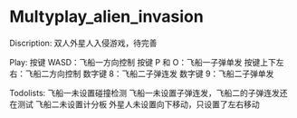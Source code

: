 # Multyplay_alien_invasion

Discription: 双人外星人入侵游戏，待完善

Play:
    按键 WASD：飞船一方向控制
    按键 P 和 O：飞船一子弹单发
    按键上下左右：飞船二方向控制
    数字键 8：飞船二子弹连发
    数字键 9：飞船二子弹单发
    
Todolists:
    飞船一未设置碰撞检测
    飞船一未设置子弹连发，飞船二的子弹连发还在测试
    飞船二未设置计分板
    外星人未设置向下移动，只设置了左右移动
